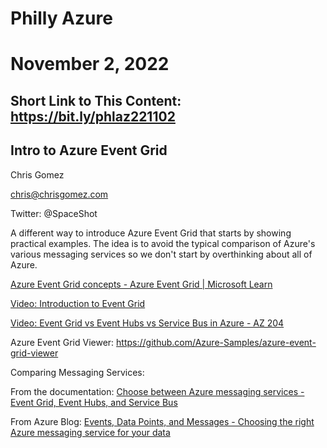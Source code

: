 # Philly Azure
# November 2, 2022

## Short Link to This Content: https://bit.ly/phlaz221102




## Intro to Azure Event Grid

Chris Gomez

chris@chrisgomez.com

Twitter: @SpaceShot

A different way to introduce Azure Event Grid that starts by showing practical examples.  The idea is to avoid the typical comparison of Azure's various messaging services so we don't start by overthinking about all of Azure.

[Azure Event Grid concepts - Azure Event Grid | Microsoft Learn](https://learn.microsoft.com/en-us/azure/event-grid/concepts)

[Video: Introduction to Event Grid](https://www.youtube.com/watch?v=TujzkSxJzIA)

[Video: Event Grid vs Event Hubs vs Service Bus in Azure - AZ 204](https://www.youtube.com/watch?v=NCYaUcoaAqo)

Azure Event Grid Viewer: https://github.com/Azure-Samples/azure-event-grid-viewer


Comparing Messaging Services:

From the documentation: [Choose between Azure messaging services - Event Grid, Event Hubs, and Service Bus](https://learn.microsoft.com/en-us/azure/event-grid/compare-messaging-services)

From Azure Blog: [Events, Data Points, and Messages - Choosing the right Azure messaging service for your data](https://azure.microsoft.com/en-us/blog/events-data-points-and-messages-choosing-the-right-azure-messaging-service-for-your-data/)
